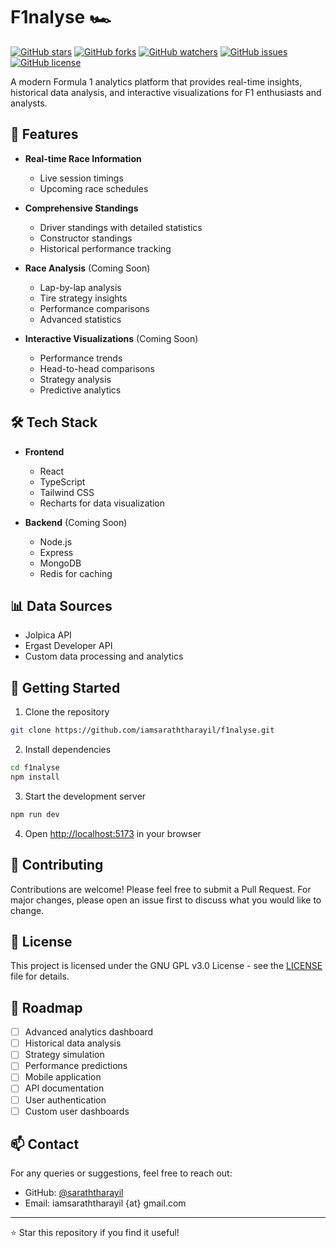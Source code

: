 # F1nalyse 🏎️

[![GitHub stars](https://img.shields.io/github/stars/iamsaraththarayil/f1nalyse?style=social)](https://github.com/saraththarayil/f1nalyse/stargazers)
[![GitHub forks](https://img.shields.io/github/forks/iamsaraththarayil/f1nalyse?style=social)](https://github.com/saraththarayil/f1nalyse/network/members)
[![GitHub watchers](https://img.shields.io/github/watchers/iamsaraththarayil/f1nalyse?style=social)](https://github.com/saraththarayil/f1nalyse/watchers)
[![GitHub issues](https://img.shields.io/github/issues/iamsaraththarayil/f1nalyse)](https://github.com/saraththarayil/f1nalyse/issues)
[![GitHub license](https://img.shields.io/github/license/iamsaraththarayil/f1nalyse)](https://github.com/saraththarayil/f1nalyse/blob/main/LICENSE)

A modern Formula 1 analytics platform that provides real-time insights, historical data analysis, and interactive visualizations for F1 enthusiasts and analysts.

## 🚀 Features

- **Real-time Race Information**
  - Live session timings
  - Upcoming race schedules

- **Comprehensive Standings**
  - Driver standings with detailed statistics
  - Constructor standings
  - Historical performance tracking

- **Race Analysis** (Coming Soon)
  - Lap-by-lap analysis
  - Tire strategy insights
  - Performance comparisons
  - Advanced statistics

- **Interactive Visualizations** (Coming Soon)
  - Performance trends
  - Head-to-head comparisons
  - Strategy analysis
  - Predictive analytics

## 🛠️ Tech Stack

- **Frontend**
  - React
  - TypeScript
  - Tailwind CSS
  - Recharts for data visualization

- **Backend** (Coming Soon)
  - Node.js
  - Express
  - MongoDB
  - Redis for caching

## 📊 Data Sources

- Jolpica API
- Ergast Developer API
- Custom data processing and analytics

## 🚦 Getting Started

1. Clone the repository
```bash
git clone https://github.com/iamsaraththarayil/f1nalyse.git
```

2. Install dependencies
```bash
cd f1nalyse
npm install
```

3. Start the development server
```bash
npm run dev
```

4. Open [http://localhost:5173](http://localhost:5173) in your browser

## 🤝 Contributing

Contributions are welcome! Please feel free to submit a Pull Request. For major changes, please open an issue first to discuss what you would like to change.

## 📝 License

This project is licensed under the GNU GPL v3.0 License - see the [LICENSE](LICENSE) file for details.

## 🔮 Roadmap

- [ ] Advanced analytics dashboard
- [ ] Historical data analysis
- [ ] Strategy simulation
- [ ] Performance predictions
- [ ] Mobile application
- [ ] API documentation
- [ ] User authentication
- [ ] Custom user dashboards

## 📫 Contact

For any queries or suggestions, feel free to reach out:
- GitHub: [@saraththarayil](https://github.com/saraththarayil)
- Email: iamsaraththarayil {at} gmail.com

---

⭐ Star this repository if you find it useful!
